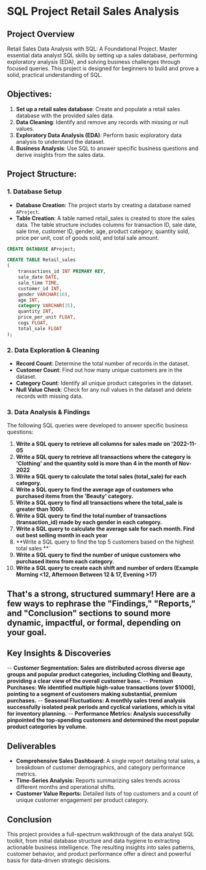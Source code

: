 # SQL Project Retail Sales Analysis 

## Project Overview

Retail Sales Data Analysis with SQL: A Foundational Project. Master essential data analyst SQL skills by setting up a sales database, performing exploratory analysis (EDA), and solving business challenges through focused queries. This project is designed for beginners to build and prove a solid, practical understanding of SQL.

## Objectives:

1. **Set up a retail sales database**: Create and populate a retail sales database with the provided sales data.
2. **Data Cleaning**: Identify and remove any records with missing or null values.
3. **Exploratory Data Analysis (EDA)**: Perform basic exploratory data analysis to understand the dataset.
4. **Business Analysis**: Use SQL to answer specific business questions and derive insights from the sales data.

## Project Structure:

### 1. Database Setup

- **Database Creation**: The project starts by creating a database named `AProject`.
- **Table Creation**: A table named retail_sales is created to store the sales data. The table structure includes columns for transaction ID, sale date, sale time, customer ID, gender, age, product category, quantity sold, price per unit, cost of goods sold, and total sale amount.

```sql
CREATE DATABASE AProject;

CREATE TABLE Retail_sales
(
    transactions_id INT PRIMARY KEY,
    sale_date DATE,	
    sale_time TIME,
    customer_id INT,	
    gender VARCHAR(10),
    age INT,
    category VARCHAR(35),
    quantity INT,
    price_per_unit FLOAT,	
    cogs FLOAT,
    total_sale FLOAT
);
```

### 2. Data Exploration & Cleaning

- **Record Count**: Determine the total number of records in the dataset.
- **Customer Count**: Find out how many unique customers are in the dataset.
- **Category Count**: Identify all unique product categories in the dataset.
- **Null Value Check**: Check for any null values in the dataset and delete records with missing data.
  
### 3. Data Analysis & Findings

The following SQL queries were developed to answer specific business questions:

1. **Write a SQL query to retrieve all columns for sales made on '2022-11-05**
2. **Write a SQL query to retrieve all transactions where the category is 'Clothing' and the quantity sold is more than 4 in the month of Nov-2022**
3. **Write a SQL query to calculate the total sales (total_sale) for each category.**
4. **Write a SQL query to find the average age of customers who purchased items from the 'Beauty' category.**
5. **Write a SQL query to find all transactions where the total_sale is greater than 1000.**
6. **Write a SQL query to find the total number of transactions (transaction_id) made by each gender in each category.**
7. **Write a SQL query to calculate the average sale for each month. Find out best selling month in each year**
8. **Write a SQL query to find the top 5 customers based on the highest total sales **`
9. **Write a SQL query to find the number of unique customers who purchased items from each category.**
10. **Write a SQL query to create each shift and number of orders (Example Morning <12, Afternoon Between 12 & 17, Evening >17)**
## That's a strong, structured summary! Here are a few ways to rephrase the "Findings," "Reports," and "Conclusion" sections to sound more dynamic, impactful, or formal, depending on your goal.

## Key Insights & Discoveries

-- **Customer Segmentation: Sales are distributed across diverse age groups and popular product categories, including Clothing and Beauty, providing a clear view of the overall customer base.**
-- **Premium Purchases: We identified multiple high-value transactions (over $1000), pointing to a segment of customers making substantial, premium purchases.**
-- **Seasonal Fluctuations: A monthly sales trend analysis successfully isolated peak periods and cyclical variations, which is vital for inventory planning.**
-- **Performance Metrics: Analysis successfully pinpointed the top-spending customers and determined the most popular product categories by volume.**

## Deliverables

- **Comprehensive Sales Dashboard:** A single report detailing total sales, a breakdown of customer demographics, and category performance metrics. 
- **Time-Series Analysis:** Reports summarizing sales trends across different months and operational shifts.
- **Customer Value Reports:** Detailed lists of top customers and a count of unique customer engagement per product category.

  
## Conclusion

This project provides a full-spectrum walkthrough of the data analyst SQL toolkit, from initial database structure and data hygiene to extracting actionable business intelligence. The resulting insights into sales patterns, customer behavior, and product performance offer a direct and powerful basis for data-driven strategic decisions.

